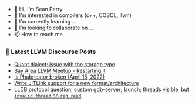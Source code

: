 - 👋 Hi, I’m Sean Perry
- 👀 I’m interested in compilers (c++, COBOL, llvm)
- 🌱 I’m currently learning ...
- 💞️ I’m looking to collaborate on ...
- 📫 How to reach me ...

<!---
s66perry/s66perry is a ✨ special ✨ repository because its `README.md` (this file) appears on your GitHub profile.
You can click the Preview link to take a look at your changes.
--->
### 📕 Latest LLVM Discourse Posts

<!-- DISCOURSE-LLVM:START -->
- [Quant dialect: issue with the storage type](https://discourse.llvm.org/t/quant-dialect-issue-with-the-storage-type/61586#post_6)
- [Bay Area LLVM Meetup - Restarting it](https://discourse.llvm.org/t/bay-area-llvm-meetup-restarting-it/60749#post_6)
- [Is Phabricator broken &lpar;April 15, 2022&rpar;](https://discourse.llvm.org/t/is-phabricator-broken-april-15-2022/61807#post_2)
- [Write JITLink support for a new format/architecture](https://discourse.llvm.org/t/write-jitlink-support-for-a-new-format-architecture/60322#post_2)
- [LLDB protocol question; custom gdb-server; launch; threads visible, but `invalid thread` on `reg read`](https://discourse.llvm.org/t/lldb-protocol-question-custom-gdb-server-launch-threads-visible-but-invalid-thread-on-reg-read/61808#post_1)
<!-- DISCOURSE-LLVM:END -->
